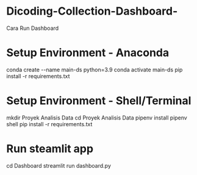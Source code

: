 # Dicoding-Collection-Dashboard-
Cara Run Dashboard

# Setup Environment - Anaconda
conda create --name main-ds python=3.9
conda activate main-ds
pip install -r requirements.txt

# Setup Environment - Shell/Terminal
mkdir Proyek Analisis Data
cd Proyek Analisis Data
pipenv install
pipenv shell
pip install -r requirements.txt

# Run steamlit app
cd Dashboard
streamlit run dashboard.py
